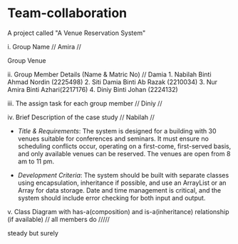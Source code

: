 # Team-collaboration
A project called "A Venue Reservation System"

i. Group Name // Amira //

  Group Venue


ii. Group Member Details (Name & Matric No) // Damia
    1. Nabilah Binti Ahmad Nordin (2225498)
    2. Siti Damia Binti Ab Razak (2210034)
    3. ⁠Nur Amira Binti Azhari(2217176)
    4. ⁠Diniy Binti Johan (2224132)


iii. The assign task for each group member  // Diniy //


iv. Brief Description of the case study // Nabilah //

- *Title & Requirements*: 
The system is designed for a building with 30 venues suitable for conferences and seminars. It must ensure no scheduling conflicts occur, operating on a first-come, first-served basis, and only available venues can be reserved. The venues are open from 8 am to 11 pm.

- *Development Criteria*: 
The system should be built with separate classes using encapsulation, inheritance if possible, and use an ArrayList or an Array for data storage. Date and time management is critical, and the system should include error checking for both input and output.

v. Class Diagram with has-a(composition) and is-a(inheritance) relationship (if available)  // all members do /////

steady but surely
